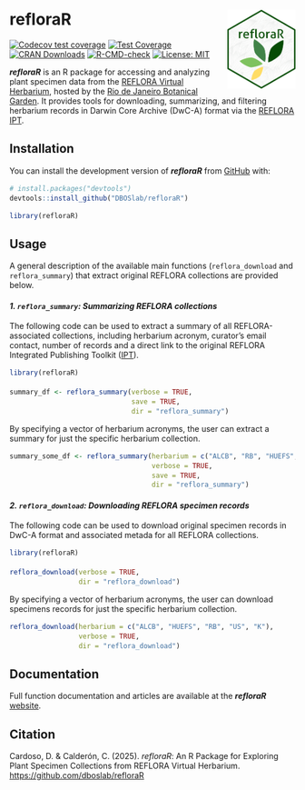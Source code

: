 
<!-- README.md is generated from README.Rmd. Please edit that file -->

# refloraR <img src="figures/reflorar_hex_sticker.png" align="right" alt="" width="120" />

<!-- badges: start -->

[![Codecov test
coverage](https://codecov.io/gh/DBOSlab/refloraR/graph/badge.svg)](https://app.codecov.io/gh/DBOSlab/refloraR)
[![Test
Coverage](https://github.com/DBOSlab/refloraR/actions/workflows/test-coverage.yaml/badge.svg)](https://github.com/DBOSlab/refloraR/actions/workflows/test-coverage.yaml)
[![CRAN
Downloads](https://cranlogs.r-pkg.org/badges/grand-total/refloraR)](https://cran.r-project.org/package=refloraR)
[![R-CMD-check](https://github.com/DBOSlab/refloraR/actions/workflows/R-CMD-check.yaml/badge.svg)](https://github.com/DBOSlab/refloraR/actions/workflows/R-CMD-check.yaml)
[![License:
MIT](https://img.shields.io/badge/license-MIT-blue.svg)](LICENSE)
<!-- badges: end -->

***refloraR*** is an R package for accessing and analyzing plant
specimen data from the [REFLORA Virtual
Herbarium](https://reflora.jbrj.gov.br/reflora/herbarioVirtual/), hosted
by the [Rio de Janeiro Botanical Garden](https://www.gov.br/jbrj/pt-br).
It provides tools for downloading, summarizing, and filtering herbarium
records in Darwin Core Archive (DwC-A) format via the [REFLORA
IPT](https://ipt.jbrj.gov.br/reflora/).

## Installation

You can install the development version of ***refloraR*** from
[GitHub](https://github.com/DBOSlab/refloraR) with:

``` r
# install.packages("devtools")
devtools::install_github("DBOSlab/refloraR")
```

``` r
library(refloraR)
```

  
  

## Usage

A general description of the available main functions
(`reflora_download` and `reflora_summary`) that extract original REFLORA
collections are provided below.  
  

#### *1. `reflora_summary`: Summarizing REFLORA collections*

The following code can be used to extract a summary of all
REFLORA-associated collections, including herbarium acronym, curator’s
email contact, number of records and a direct link to the original
REFLORA Integrated Publishing Toolkit
([IPT](https://ipt.jbrj.gov.br/reflora)).  

``` r
library(refloraR)

summary_df <- reflora_summary(verbose = TRUE,
                              save = TRUE,
                              dir = "reflora_summary")
```

  
By specifying a vector of herbarium acronyms, the user can extract a
summary for just the specific herbarium collection.  

``` r
summary_some_df <- reflora_summary(herbarium = c("ALCB", "RB", "HUEFS", "US", "K"),
                                   verbose = TRUE,
                                   save = TRUE,
                                   dir = "reflora_summary")
```

  
  

#### *2. `reflora_download`: Downloading REFLORA specimen records*

The following code can be used to download original specimen records in
DwC-A format and associated metada for all REFLORA collections.  

``` r
library(refloraR)

reflora_download(verbose = TRUE,
                 dir = "reflora_download")
```

  
By specifying a vector of herbarium acronyms, the user can download
specimens records for just the specific herbarium collection.  

``` r
reflora_download(herbarium = c("ALCB", "HUEFS", "RB", "US", "K"),
                 verbose = TRUE,
                 dir = "reflora_download")
```

  
  

## Documentation

Full function documentation and articles are available at the
***refloraR*** [website](https://dboslab.github.io/refloraR-website/).  
  

## Citation

Cardoso, D. & Calderón, C. (2025). *refloraR*: An R Package for
Exploring Plant Specimen Collections from REFLORA Virtual Herbarium.
<https://github.com/dboslab/refloraR>
